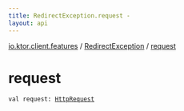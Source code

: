 ```yaml
---
title: RedirectException.request - 
layout: api
---
```


<div class='api-docs-breadcrumbs'><a href="../index.html">io.ktor.client.features</a> / <a href="index.html">RedirectException</a> / <a href="./request.html">request</a></div>

# request

<div class="signature"><code><span class="keyword">val </span><span class="identifier">request</span><span class="symbol">: </span><a href="../../io.ktor.client.request/-http-request/index.html"><span class="identifier">HttpRequest</span></a></code></div>
